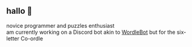 ## hallo 👋

novice programmer and puzzles enthusiast<br>
am currently working on a Discord bot akin to [WordleBot](https://www.nytimes.com/interactive/2022/upshot/wordle-bot.html) but for the six-letter Co-ordle

<!--
**nan0pixel/nan0pixel** is a ✨ _special_ ✨ repository because its `README.md` (this file) appears on your GitHub profile.

Here are some ideas to get you started:

- 🔭 I’m currently working on 
- 🌱 I’m currently learning ...
- 👯 I’m looking to collaborate on ...
- 🤔 I’m looking for help with ...
- 💬 Ask me about ...
- 📫 How to reach me: ...
- 😄 Pronouns: ...
- ⚡ Fun fact: ...
-->
